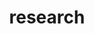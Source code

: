 ---
layout: page
title: research
nav: true
dropdown: true
children:  
      - title: divider 
      - title: working papers
        permalink: /working papers/
      - title: divider
      - title: others
        permalink: /others/
---
